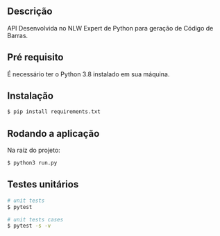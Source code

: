 ## Descrição

API Desenvolvida no NLW Expert de Python para geração de Código de Barras.

## Pré requisito

É necessário ter o Python 3.8 instalado em sua máquina.

## Instalação

```bash
$ pip install requirements.txt
```

## Rodando a aplicação

Na raíz do projeto:
```bash
$ python3 run.py
```

## Testes unitários

```bash
# unit tests
$ pytest

# unit tests cases
$ pytest -s -v 
```